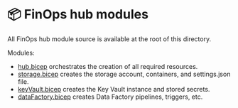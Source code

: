 # 📦 FinOps hub modules

All FinOps hub module source is available at the root of this directory.

Modules:

- [hub.bicep](./hub.bicep) orchestrates the creation of all required resources.
- [storage.bicep](./storage.bicep) creates the storage account, containers, and settings.json file.
- [keyVault.bicep](./keyVault.bicep) creates the Key Vault instance and stored secrets.
- [dataFactory.bicep](./dataFactory.bicep) creates Data Factory pipelines, triggers, etc.

<br>
